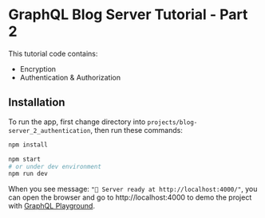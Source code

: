 # GraphQL Blog Server Tutorial - Part 2

This tutorial code contains:

- Encryption
- Authentication & Authorization

## Installation

To run the app, first change directory into `projects/blog-server_2_authentication`, then run these commands:

```bash
npm install

npm start
# or under dev environment
npm run dev
```

When you see message: `"🚀 Server ready at http://localhost:4000/"`, you can open the browser and go to http://localhost:4000 to demo the project with [GraphQL Playground](https://github.com/prisma/graphql-playground).
